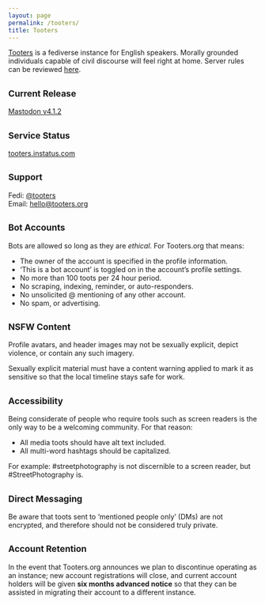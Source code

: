 ```yaml
---
layout: page
permalink: /tooters/
title: Tooters
---
```


[Tooters](https://tooters.org) is a fediverse instance for English speakers. Morally grounded individuals capable of civil discourse will feel right at home. Server rules can be reviewed [here](https://tooters.org/auth/sign_up).


## <small>Current Release</small>

[Mastodon v4.1.2](https://github.com/mastodon/mastodon/releases/tag/v4.1.2)

## <small>Service Status</small>

[tooters.instatus.com](https://tooters.instatus.com/)

## <small>Support</small>

Fedi: [@tooters](https://tooters.org/@tooters)<br>
Email: [hello@tooters.org](mailto:hello@tooters.org)

## <small>Bot Accounts</small>

Bots are allowed so long as they are *ethical*. For Tooters.org that means:

- The owner of the account is specified in the profile information.
- ‘This is a bot account’ is toggled on in the account’s profile settings.
- No more than 100 toots per 24 hour period.
- No scraping, indexing, reminder, or auto-responders.
- No unsolicited @ mentioning of any other account.
- No spam, or advertising.

## <small>NSFW Content</small>

Profile avatars, and header images may not be sexually explicit, depict violence, or contain any such imagery.

Sexually explicit material must have a content warning applied to mark it as sensitive so that the local timeline stays safe for work.

## <small>Accessibility</small>

Being considerate of people who require tools such as screen readers is the only way to be a welcoming community. For that reason:

- All media toots should have alt text included.
- All multi-word hashtags should be capitalized.

For example: #streetphotography is not discernible to a screen reader, but #StreetPhotography is.

## <small>Direct Messaging</small>

Be aware that toots sent to ‘mentioned people only’ (DMs) are not encrypted, and therefore should not be considered truly private.

## <small>Account Retention</small>

In the event that Tooters.org announces we plan to discontinue operating as an instance; new account registrations will close, and current account holders will be given **six months advanced notice** so that they can be assisted in migrating their account to a different instance.
